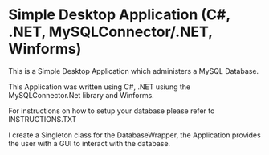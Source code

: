 # Simple Desktop Application (C#, .NET, MySQLConnector/.NET, Winforms)

This is a Simple Desktop Application which administers a MySQL Database. 

This Application was written using C#, .NET usiung the MySQLConnector.Net library and Winforms.

For instructions on how to setup your database please refer to INSTRUCTIONS.TXT

I create a Singleton class for the DatabaseWrapper, the Application provides the user with a GUI to interact with the database.